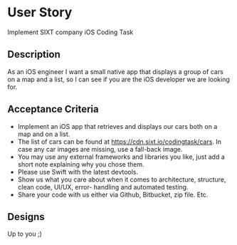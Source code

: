 # User Story

Implement SIXT company iOS Coding Task

## Description

As an iOS engineer I want a small native app that displays a group of cars on a map and a list, so I can see if you are the iOS developer we are looking for.

## Acceptance Criteria

- Implement an iOS app that retrieves and displays our cars both on a map and on a list.
- The list of cars can be found at https://cdn.sixt.io/codingtask/cars. In case any car images are missing, use a fall-back image.
- You may use any external frameworks and libraries you like, just add a short note explaining why
you chose them.
- Please use Swift with the latest devtools.
- Show us what you care about when it comes to architecture, structure, clean code, UI/UX, error-
handling and automated testing.
- Share your code with us either via Github, Bitbucket, zip file. Etc.

## Designs

Up to you ;)
